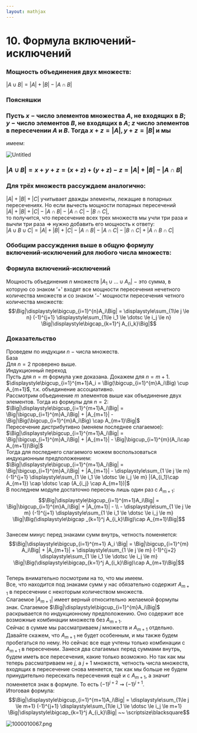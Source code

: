 ```yaml
---  
layout: mathjax  
---  
```

  
# 10. Формула включений-исключений  
  
### Мощность объединения двух множеств:  
$|A \cup B| = |A| + |B| - |A \cap B|$  
  
### Поясняшки  
  
### Пусть $x~-$ число элементов множества $A$, не входящих в $B$; $y~-$ число элементов $B$, не входящих в $A$; $z$   число элементов в пересечении $A$ и $B$. Тогда $x + z = |A|, y + z = |B|$ и мы  
имеем:  
  
![Untitled](Untitled.png)  
  
### $|A \cup B| = x + y + z = (x + z) + (y + z) − z =|A| + |B| − |A \cap B|$  
  
### Для трёх множеств рассуждаем аналогично:  
$|A| + |B| + |C|$  учитывает дважды элементы, лежащие в попарных пересечениях. Но если вычесть мощности попарных пересечений  
$|A|+|B|+|C|−|A∩B|−|A∩C|−|B∩C|$,  
то получится, что пересечение всех трех множеств мы учли три раза и вычли три раза $\Rightarrow$ нужно добавить его мощность к ответу:  
$|A ∪ B ∪ C| = |A| + |B| + |C| − |A ∩ B| − |A ∩ C| − |B ∩ C| + |A ∩ B ∩ C|$  
  
### Обобщим рассуждения выше в общую формулу включений-исключений для любого числа множеств:  
  
### Формула включений-исключений  
Мощность объединения $n$ множеств $|A_1∪\dotsc ∪A_n|~−$ это сумма, в которую со знаком ‘$+$' входят все мощности пересечения нечетного количества множеств и со знаком ‘$−$' мощности пересечения четного количества множеств:  
$$\Big|\displaystyle\bigcup_{i=1}^{n}A_i\Big| = \displaystyle\sum_{1\le j \le n} (-1)^{j+1}  
\displaystyle\sum_{1\le i_1 \le \dotsc \le i_j \le n} \Big|\displaystyle\bigcap_{k=1}^j A_{i_k}\Big|$$  
  
### Доказательство  
Проведем по индукции $n~-$ числа множеств.  
База  
Для $n = 2$ проверено выше.  
Индукционный переход  
Пусть для $n=m$ формула уже доказана. Докажем для $n = m+1$.  
$\displaystyle\bigcup_{i=1}^{m+1}A_i = \Big(\bigcup_{i=1}^{m}A_i\Big) \cup A_{m+1}$, т.к. объединение ассоциативно.  
Рассмотрим объединение $m$ элементов выше как объединение двух элементов. Тогда из формулы для $n = 2$:  
$\Big|\displaystyle\bigcup_{i=1}^{m+1}A_i\Big| = \Big|\bigcup_{i=1}^{m}A_i\Big| + |A_{m+1}| - \Big|\Big(\bigcup_{i=1}^{m}A_i\Big) \cap A_{m+1}\Big|$  
Пересечение дистрибутивно (меняем последнее слагаемое):  
$\Big|\displaystyle\bigcup_{i=1}^{m+1}A_i\Big| = \Big|\bigcup_{i=1}^{m}A_i\Big| + |A_{m+1}| - \Big|\bigcup_{i=1}^{m}(A_i\cap A_{m+1})\Big|$  
Тогда для последнего слагаемого можем воспользоваться индукционным предположением:  
$\Big|\displaystyle\bigcup_{i=1}^{m+1}A_i\Big| = \Big|\bigcup_{i=1}^{m}A_i\Big| + |A_{m+1}| -  \displaystyle\sum_{1 \le j \le m} (-1)^{j+1} \displaystyle\sum_{1 \le i_1 \le \dotsc \le i_j \le m} |(A_{i_1}\cap A_{m+1}) \cap \dotsc \cap (A_{i_j} \cap A_{m+1})|$  
В последнем модуле достаточно пересечь лишь один раз с $A_{m+1}$:  
$$\Big|\displaystyle\bigcup_{i=1}^{m+1}A_i\Big| = \Big|\bigcup_{i=1}^{m}A_i\Big| + |A_{m+1}| - \\ - \displaystyle\sum_{1 \le j \le m} (-1)^{j+1} \displaystyle\sum_{1 \le i_1 \le \dotsc \le i_j \le m} \Big|\Big(\displaystyle\bigcap _{k=1}^j A_{i_k}\Big)\cap A_{m+1}\Big|$$  
Занесем минус перед знаками сумм внутрь, четность поменяется:  
$$\Big|\displaystyle\bigcup_{i=1}^{m+1} A_i \Big| = \Big|\bigcup_{i=1}^{m} A_i\Big| + |A_{m+1}| + \displaystyle\sum_{1 \le j \le m} (-1)^{j+2} \displaystyle\sum_{1 \le i_1 \le \dotsc \le i_j \le m} \Big|\Big(\displaystyle\bigcap_{k=1}^j A_{i_k}\Big)\cap A_{m+1}\Big|$$  
Теперь внимательно посмотрим на то, что мы имеем.  
Все, что находится под знаками сумм у нас обязательно содержит $A_{m+1}$ в пересечении с некоторым количеством множеств.  
Слагаемое $|A_{m+1}|$ имеет верный относительно желаемой формулы знак. Слагаемое $\Big|\displaystyle\bigcup_{i=1}^{m}A_i\Big|$  раскрывается по индукционному предположению. Оно содержит все возможные комбинации множеств без $A_{m+1}$.  
Сейчас в сумме мы рассматриваем $j$ множеств и $A_{m+1}$ отдельно. Давайте скажем, что $A_{m+1}$ не будет особенным, и мы также будем пробегаться по нему. Но сейчас все еще учтены только комбинации с $A_{m+1}$ в пересечении. Занеся два слагаемых перед суммами внутрь, будем иметь все пересечения, какие только возможно. Но так как мы теперь рассматриваем не $j$, а $j+1$ множеств, четность числа множеств, входящих в пересечение снова меняется, так как мы больше не будем принудительно пересекать пересечения ещё и с $A_{m+1}$, а значит поменяется знак в формуле. То есть $(-1)^{j+2} \rightsquigarrow (-1)^{j+1}$.  
Итоговая формула:  
$$\Big|\displaystyle\bigcup_{i=1}^{m+1}A_i\Big|  
 = \displaystyle\sum_{1\le j \le m+1} (-1)^{j+1}  
\displaystyle\sum_{1\le i_1 \le \dotsc \le i_j \le m+1} \Big|\displaystyle\bigcap_{k=1}^j A_{i_k}\Big| ~~  \scriptsize\blacksquare$$  
  
![1000010067.png](1000010067.png)  
